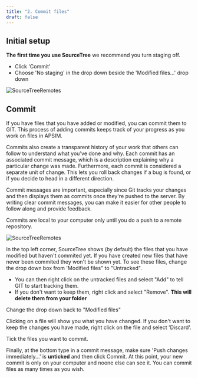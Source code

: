 ```yaml
---
title: "2. Commit files"
draft: false
---
```


## Initial setup

**The first time you use SourceTree** we recommend you turn staging off.

* Click 'Commit'
* Choose 'No staging' in the drop down beside the 'Modified files...' drop down

![SourceTreeRemotes](/images/Development.SourceTreeNoStaging.png)

## Commit

If you have files that you have added or modified, you can commit them to GIT. This process of adding commits keeps track of your progress as you work on files in APSIM.

Commits also create a transparent history of your work that others can follow to understand what you've done and why. Each commit has an associated commit message, which is a description explaining why a particular change was made. Furthermore, each commit is considered a separate unit of change. This lets you roll back changes if a bug is found, or if you decide to head in a different direction.

Commit messages are important, especially since Git tracks your changes and then displays them as commits once they're pushed to the server. By writing clear commit messages, you can make it easier for other people to follow along and provide feedback.

Commits are local to your computer only until you do a push to a remote repository. 

![SourceTreeRemotes](/images/Development.SourceTreeCommit.png)

In the top left corner, SourceTree shows (by default) the files that you have modified but haven't commited yet. If you have created new files that have never been commited they won't be shown yet. To see these files, change the drop down box from 'Modified files" to "Untracked". 

* You can then right click on the untracked files and select "Add" to tell GIT to start tracking them. 
* If you don't want to keep them, right click and select "Remove". **This will delete them from your folder**

Change the drop down back to "Modified files"

Clicking on a file will show you what you have changed. If you don't want to keep the changes you have made, right click on the file and select 'Discard'. 

Tick the files you want to commit.

Finally, at the bottom type in a commit message, make sure 'Push changes immediately...' is **unticked** and then click Commit. At this point, your new commit is only on your computer and noone else can see it. You can commit files as many times as you wish.

